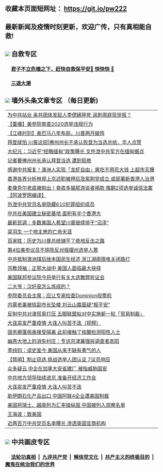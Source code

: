 ## 收藏本页面短网址： https://git.io/pw222
## 最新新闻及疫情时刻更新，欢迎广传，只有真相能自救! 



## <img src="https://img.icons8.com/cute-clipart/2x/circled-right.png">  自救专区

 ### &nbsp;&nbsp;&nbsp;&nbsp; [君子不立危樯之下，赶快自救保平安🍎 快快快 📩](https://github.com/pwgy/td/blob/master/README.md)
 
 ### &nbsp;&nbsp;&nbsp;&nbsp; [三退大潮](https://is.gd/fCPoKo) 
 
## <img src="https://img.icons8.com/cute-clipart/2x/circled-right.png"> 墙外头条文章专区 （每日更新)

<Table>

<tr><td colspan="2" align="left"><a href="https://eqhqoacd.xhuyd.press/?name=c1256488&key=encdeuyadochlaxz&from=pw2">为中共站台 亲共团体发起人李偲嫣猝死 讽刺周庭现世报？</a></td></tr>
<tr><td colspan="2" align="left"><a href="https://eqhqoacd.xhuyd.press/?name=c1256257&key=encdeuyadochlaxz&from=pw2">【重播】美参院审查2020选举违规行为</a></td></tr>
<tr><td colspan="2" align="left"><a href="https://eqhqoacd.xhuyd.press/?name=c1256480&key=encdeuyadochlaxz&from=pw2">【江峰时刻】奥巴马八年布局，川普两月破阵</a></td></tr>
<tr><td colspan="2" align="left"><a href="https://eqhqoacd.xhuyd.press/?name=c1256467&key=encdeuyadochlaxz&from=pw2">拜登就怕 川普这招|佛州州长不承认败登为当选总统，华人点赞</a></td></tr>
<tr><td colspan="2" align="left"><a href="https://eqhqoacd.xhuyd.press/?name=c1256517&key=encdeuyadochlaxz&from=pw2">大纪元：习近平“经略缅甸”政策曝光 文件泄中共军方在缅甸据点</a></td></tr>
<tr><td colspan="2" align="left"><a href="https://eqhqoacd.xhuyd.press/?name=c1256518&key=encdeuyadochlaxz&from=pw2">记者要佛州州长承认拜登当选 遭到拒绝</a></td></tr>
<tr><td colspan="2" align="left"><a href="https://eqhqoacd.xhuyd.press/?name=c1256486&key=encdeuyadochlaxz&from=pw2">感谢中共报复！澳洲人实现「龙虾自由」爽吃不用花大钱 上超市买爆</a></td></tr>
<tr><td colspan="2" align="left"><a href="https://eqhqoacd.xhuyd.press/?name=c1256470&key=encdeuyadochlaxz&from=pw2">香港各界分析林郑上京述职被押后及紫荆党成立 或部署新香港人治港</a></td></tr>
<tr><td colspan="2" align="left"><a href="https://eqhqoacd.xhuyd.press/?name=c1256487&key=encdeuyadochlaxz&from=pw2">麦康奈尔老底被刨出！竟收多猫腻游说者捐款 推翻2项选举诚信法案【阿波罗网编译】</a></td></tr>
<tr><td colspan="2" align="left"><a href="https://eqhqoacd.xhuyd.press/?name=c1256515&key=encdeuyadochlaxz&from=pw2">外泄中共党员名单隐藏610犯罪组织成员</a></td></tr>
<tr><td colspan="2" align="left"><a href="https://eqhqoacd.xhuyd.press/?name=c1256440&key=encdeuyadochlaxz&from=pw2">中共在美国建立秘密基地 面积有半个香港大</a></td></tr>
<tr><td colspan="2" align="left"><a href="https://eqhqoacd.xhuyd.press/?name=c1256490&key=encdeuyadochlaxz&from=pw2">最新民调：多数美国人希望川普继续排干“沼泽”</a></td></tr>
<tr><td colspan="2" align="left"><a href="https://eqhqoacd.xhuyd.press/?name=c1256532&key=encdeuyadochlaxz&from=pw2">梁羽生 一个地主崽的亡命天涯</a></td></tr>
<tr><td colspan="2" align="left"><a href="https://eqhqoacd.xhuyd.press/?name=c1256525&key=encdeuyadochlaxz&from=pw2">百家姓：历史为川普总统铺平了绝地反击之路</a></td></tr>
<tr><td colspan="2" align="left"><a href="https://eqhqoacd.xhuyd.press/?name=c1256514&key=encdeuyadochlaxz&from=pw2">第4位美参议员不排除反对摇摆州选举人票</a></td></tr>
<tr><td colspan="2" align="left"><a href="https://eqhqoacd.xhuyd.press/?name=c1256449&key=encdeuyadochlaxz&from=pw2">中共抵制澳洲煤后挫本国民生经济 浙江湖南限电关闭路灯</a></td></tr>
<tr><td colspan="2" align="left"><a href="https://eqhqoacd.xhuyd.press/?name=c1256516&key=encdeuyadochlaxz&from=pw2">宗教领袖：正邪大战中 美国人面临最大抉择</a></td></tr>
<tr><td colspan="2" align="left"><a href="https://eqhqoacd.xhuyd.press/?name=c1256471&key=encdeuyadochlaxz&from=pw2">美国联邦参议院今将举行有关大选舞弊听证会</a></td></tr>
<tr><td colspan="2" align="left"><a href="https://eqhqoacd.xhuyd.press/?name=c1256535&key=encdeuyadochlaxz&from=pw2">二大爷：汉奸是怎么炼成的？</a></td></tr>
<tr><td colspan="2" align="left"><a href="https://eqhqoacd.xhuyd.press/?name=c1256513&key=encdeuyadochlaxz&from=pw2">参院委员会主席：应让专家检查Dominion投票机</a></td></tr>
<tr><td colspan="2" align="left"><a href="https://eqhqoacd.xhuyd.press/?name=c1256478&key=encdeuyadochlaxz&from=pw2">内蒙老巢被捣副市长坠楼 刘云山露面疑“报平安”</a></td></tr>
<tr><td colspan="2" align="left"><a href="https://eqhqoacd.xhuyd.press/?name=c1256485&key=encdeuyadochlaxz&from=pw2">反制中共对澳贸易打压 五眼联盟拟对中实施新一轮「贸易制裁」</a></td></tr>
<tr><td colspan="2" align="left"><a href="https://eqhqoacd.xhuyd.press/?name=c1256431&key=encdeuyadochlaxz&from=pw2">大连突发严重疫情  大连人叫苦不迭（视频）</a></td></tr>
<tr><td colspan="2" align="left"><a href="https://eqhqoacd.xhuyd.press/?name=c1256469&key=encdeuyadochlaxz&from=pw2">国务卿蓬佩奥接受隔离 此前接触了核酸检测阳性人士</a></td></tr>
<tr><td colspan="2" align="left"><a href="https://eqhqoacd.xhuyd.press/?name=c1256460&key=encdeuyadochlaxz&from=pw2">幽燕大地上的消失村庄：专访京津冀强拆调查者高阳</a></td></tr>
<tr><td colspan="2" align="left"><a href="https://eqhqoacd.xhuyd.press/?name=c1256441&key=encdeuyadochlaxz&from=pw2">李纯钧：读史鉴今 美国从来不缺有勇气的人</a></td></tr>
<tr><td colspan="2" align="left"><a href="https://eqhqoacd.xhuyd.press/?name=c1256442&key=encdeuyadochlaxz&from=pw2">【禁闻】制止窃选 挑战选举人团认证 7议员响应</a></td></tr>
<tr><td colspan="2" align="left"><a href="https://eqhqoacd.xhuyd.press/?name=c1256519&key=encdeuyadochlaxz&from=pw2">众多疑云 中企在加拿大安省建厂 被指威胁国安</a></td></tr>
<tr><td colspan="2" align="left"><a href="https://eqhqoacd.xhuyd.press/?name=c1256437&key=encdeuyadochlaxz&from=pw2">中共地方领导陆续进京 准备开经济工作会</a></td></tr>
<tr><td colspan="2" align="left"><a href="https://eqhqoacd.xhuyd.press/?name=c1256505&key=encdeuyadochlaxz&from=pw2">大连突发严重疫情 大连人叫苦不迭</a></td></tr>
<tr><td colspan="2" align="left"><a href="https://eqhqoacd.xhuyd.press/?name=c1256466&key=encdeuyadochlaxz&from=pw2">助伊朗石化产品出口 中国阿联4企业遭美国制裁</a></td></tr>
<tr><td colspan="2" align="left"><a href="https://eqhqoacd.xhuyd.press/?name=c1256462&key=encdeuyadochlaxz&from=pw2">美国将瑞士、越南列为汇率操纵国 中国被列入观察名单</a></td></tr>
<tr><td colspan="2" align="left"><a href="https://eqhqoacd.xhuyd.press/?name=c1256524&key=encdeuyadochlaxz&from=pw2">王海波：致美国</a></td></tr>
<tr><td colspan="2" align="left"><a href="https://eqhqoacd.xhuyd.press/?name=c1256489&key=encdeuyadochlaxz&from=pw2">近两百万中共党员名单曝光 渗透英国官商机构</a></td></tr>

 </Table>

## <img src="https://img.icons8.com/cute-clipart/2x/circled-right.png"> 中共画皮专区


 ### &nbsp;&nbsp;&nbsp;&nbsp; [法轮功真相](https://github.com/begood0513/basic/blob/master/README.md) &nbsp;|&nbsp; [九评共产党](https://github.com/begood0513/9ping.md/blob/master/README.md) &nbsp;|&nbsp; [解体党文化](https://github.com/begood0513/jtdwh.md/blob/master/README.md)   &nbsp;|&nbsp; [共产主义的终极目的](https://github.com/begood0513/gczydzjmd.md/blob/master/README.md) &nbsp;|&nbsp; [魔鬼在统治我们的世界](https://github.com/begood0513/gczydzjmd.md/blob/master/README.md) 

